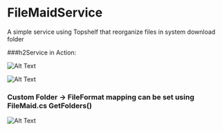 # FileMaidService
A simple service using Topshelf that reorganize files in system download folder

###h2Service in Action:

![Alt Text](https://media.giphy.com/media/Mc7npFRNEYpRjbZ9s9/giphy.gif)

![Alt Text](http://prntscr.com/n73e09)

### Custom Folder -> FileFormat mapping can be set using FileMaid.cs GetFolders()
![Alt Text](http://prntscr.com/n73gbs)
